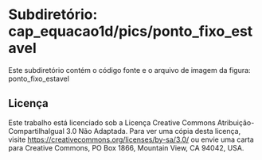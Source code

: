 # Subdiretório: cap_equacao1d/pics/ponto_fixo_estavel

Este subdiretório contém o código fonte e o arquivo de imagem da figura:
ponto_fixo_estavel

## Licença
Este trabalho está licenciado sob a Licença Creative Commons Atribuição-CompartilhaIgual 3.0 Não Adaptada. Para ver uma cópia desta licença, visite https://creativecommons.org/licenses/by-sa/3.0/ ou envie uma carta para Creative Commons, PO Box 1866, Mountain View, CA 94042, USA.
